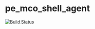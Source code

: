 # pe_mco_shell_agent #

[![Build Status](https://travis-ci.org/reidmv/puppet-module-pe_mco_shell_agent.svg?branch=master)](https://travis-ci.org/reidmv/puppet-module-pe_mco_shell_agent)
